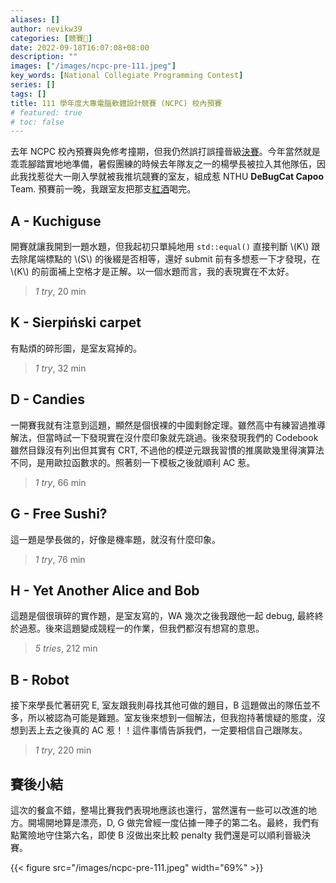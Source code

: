 ```yaml
---
aliases: []
author: nevikw39
categories: [競賽🏁]
date: 2022-09-18T16:07:08+08:00
description: ""
images: ["/images/ncpc-pre-111.jpeg"]
key_words: [National Collegiate Programming Contest]
series: []
tags: []
title: 111 學年度大專電腦軟體設計競賽 (NCPC) 校內預賽
# featured: true
# toc: false
---
```


去年 NCPC 校內預賽與免修考撞期，但我仍然誤打誤撞晉級[決賽](/posts/ncpc-final-110)。今年當然就是乖乖腳踏實地地準備，暑假團練的時候去年隊友之一的楊學長被拉入其他隊伍，因此我找惹從大一剛入學就被我推坑競賽的室友，組成惹 NTHU **DeBugCat Capoo** Team. 預賽前一晚，我跟室友把那支[紅酒](/posts/wolf-blass-hod)喝完。

## A - Kuchiguse

開賽就讓我開到一題水題，但我起初只單純地用 `std::equal()` 直接判斷 \\(K\\) 跟去除尾端標點的 \\(S\\) 的後綴是否相等，還好 submit 前有多想惹一下才發現，在 \\(K\\) 的前面補上空格才是正解。以一個水題而言，我的表現實在不太好。

> _1 try_, 20 min

## K - Sierpiński carpet

有點煩的碎形圖，是室友寫掉的。

> _1 try_, 32 min

## D - Candies

一開賽我就有注意到這題，顯然是個很裸的中國剩餘定理。雖然高中有練習過推導解法，但當時試一下發現實在沒什麼印象就先跳過。後來發現我們的 Codebook 雖然目錄沒有列出但其實有 CRT, 不過他的模逆元跟我習慣的推廣歐幾里得演算法不同，是用歐拉函數求的。照著刻一下模板之後就順利 AC 惹。

> _1 try_, 66 min

## G - Free Sushi?

這一題是學長做的，好像是機率題，就沒有什麼印象。

> _1 try_, 76 min

## H - Yet Another Alice and Bob

這題是個很瑣碎的實作題，是室友寫的，WA 幾次之後我跟他一起 debug, 最終終於過惹。後來這題變成競程一的作業，但我們都沒有想寫的意思。

> _5 tries_, 212 min

## B - Robot

接下來學長忙著研究 E, 室友跟我則尋找其他可做的題目，B 這題做出的隊伍並不多，所以被認為可能是難題。室友後來想到一個解法，但我抱持著懷疑的態度，沒想到丟上去之後真的 AC 惹！！這件事情告訴我們，一定要相信自己跟隊友。

> _1 try_, 220 min

## 賽後小結

這次的餐盒不錯，整場比賽我們表現地應該也還行，當然還有一些可以改進的地方。開場開地算是漂亮，D, G 做完曾經一度佔據一陣子的第二名。最終，我們有點驚險地守住第六名，即使 B 沒做出來比較 penalty 我們還是可以順利晉級決賽。

{{< figure src="/images/ncpc-pre-111.jpeg" width="69%" >}}
